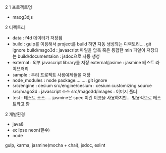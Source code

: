 2
1 프로젝트명
 - maog3djs 

2 디렉토리
 - data 					: f4d 데이터가 저장됨
 - build 					: gulp를 이용해서 project를 build 하면 자동 생성되는 디렉토리.... git ignore
   build/mago3d 			: javascript 파일을 압축 혹은 통합한 min 파일이 저장되는
   build/documentaion 		: jsdoc으로 자동 생성
 - external					: 외부 javascript library를 저장
   external/jasime			: jasmine 테스트 라이브러리
 - sample 					: 우리 프로젝트 사용예제들을 저장
 - node_modules 			: node package......... git ignore
 - src/engine				: cesium
   src/engine/cesium		: cesium customizing source
   src/mago3d				: javascript 소스
   src/mago3d/images		: 이미지 폴더
 - test						: 테스트 소스..... jasmine은 spec 이란 이름을 사용하지만... 범용적으로 테스트라고 함

2 개발환경
 - java8
 - eclipse neon(필수)
 - node
 
 gulp, karma, jasmine(mocha + chai), jsdoc, eslint 